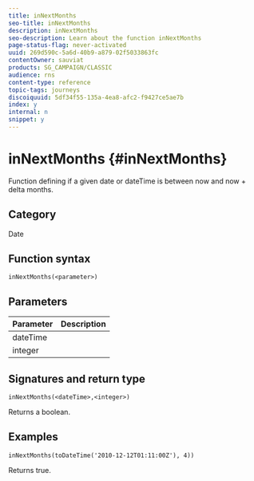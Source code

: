 ```yaml
---
title: inNextMonths
seo-title: inNextMonths
description: inNextMonths
seo-description: Learn about the function inNextMonths
page-status-flag: never-activated
uuid: 269d590c-5a6d-40b9-a879-02f5033863fc
contentOwner: sauviat
products: SG_CAMPAIGN/CLASSIC
audience: rns
content-type: reference
topic-tags: journeys
discoiquuid: 5df34f55-135a-4ea8-afc2-f9427ce5ae7b
index: y
internal: n
snippet: y
---
```


# inNextMonths {#inNextMonths}

Function defining if a given date or dateTime is between now and now + delta months.

## Category

Date

## Function syntax

`inNextMonths(<parameter>)`

## Parameters

|Parameter|Description|
|--- |--- |
|dateTime||
|integer||

## Signatures and return type

`inNextMonths(<dateTime>,<integer>)`

Returns a boolean.

## Examples

`inNextMonths(toDateTime('2010-12-12T01:11:00Z'), 4))`

Returns true.
